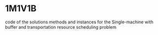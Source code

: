 # 1M1V1B

code of the solutions methods and instances for the Single-machine with buffer and transportation resource scheduling problem
